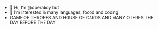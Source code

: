 - 👋 Hi, I’m @operaboy but 
- 👀 I’m interested in many languages, foood and coding
- GAME OF THRONES AND HOUSE OF CARDS AND MANY OTHRES
THE DAY BEFORE THE DAY 
